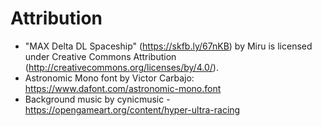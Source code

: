 # Attribution

- "MAX Delta DL Spaceship" (https://skfb.ly/67nKB) by Miru is licensed under Creative Commons Attribution (http://creativecommons.org/licenses/by/4.0/).
- Astronomic Mono font by Victor Carbajo: https://www.dafont.com/astronomic-mono.font
- Background music by cynicmusic - https://opengameart.org/content/hyper-ultra-racing

